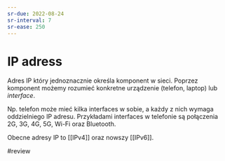 ```yaml
---
sr-due: 2022-08-24
sr-interval: 7
sr-ease: 250
---
```


# IP adress
Adres IP który jednoznacznie określa komponent w sieci. Poprzez komponent możemy rozumieć konkretne urządzenie (telefon, laptop) lub *interface*. 

Np. telefon może mieć kilka interfaces w sobie, a każdy z nich wymaga oddzielniego IP adresu. Przykładami interfaces w telefonie są połączenia 2G, 3G, 4G, 5G, Wi-Fi oraz Bluetooth. 

Obecne adresy IP to [[IPv4]] oraz nowszy [[IPv6]]. 

#review